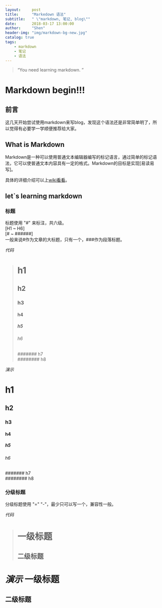 ```yaml
---
layout:     post
title:      "Markedown 语法"
subtitle:   " \"markdown, 笔记, blog\""
date:       2018-03-17 13:00:00
author:     "Shen"
header-img: "img/markdown-bg-new.jpg"
catalog: true
tags:
    - markdown
    - 笔记
    - 语法
---
```


> “You need learning markdown. ”


# Markdown begin!!!

## 前言

这几天开始尝试使用markdown来写blog，发现这个语法还是非常简单明了，所以觉得有必要学一学顺便推荐给大家。

## What is Markdown

Markdown是一种可以使用普通文本编辑器编写的标记语言，通过简单的标记语法，它可以使普通文本内容具有一定的格式。Markdown的目标是实现[易读易写]。

具体的详细介绍可以上[wiki看看](https://en.wikipedia.org/wiki/Markdown)。

## let`s learning markdown

### 标题
标题使用 "#" 来标注，共六级。  
[H1 ~  H6]  
[#  ~  ######]  
一般来说#作为文章的大标题，只有一个，###作为段落标题。

*代码*
># h1  
>## h2  
>### h3  
>#### h4  
>##### h5  
>###### h6  
>####### h7  
>######## h8  

*演示*
# h1  
## h2  
### h3  
#### h4  
##### h5  
###### h6  
####### h7  
######## h8 

### 分级标题
分级标题使用 "=" "-"，最少只可以写一个，兼容性一般。

*代码*

> 一级标题
>====================
> 二级标题
>--------------------

*演示*
 一级标题
====================
 二级标题
--------------------

